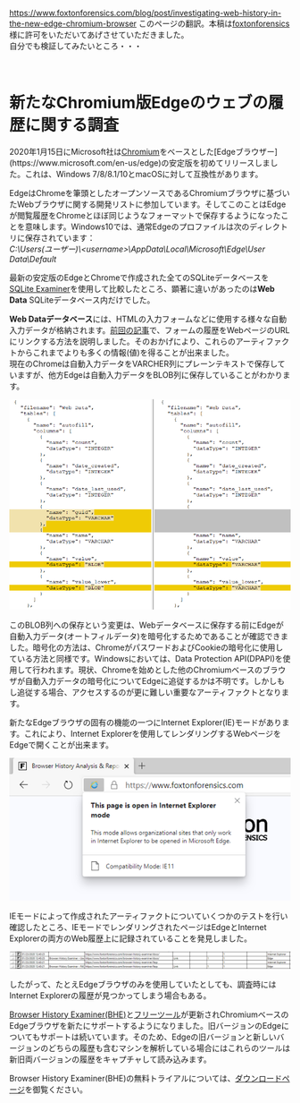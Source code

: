 https://www.foxtonforensics.com/blog/post/investigating-web-history-in-the-new-edge-chromium-browser
このページの翻訳。本稿は[foxtonforensics](https://www.foxtonforensics.com/)様に許可をいただいてあげさせていただきました。  
自分でも検証してみたいところ・・・  

<br>

# 新たなChromium版Edgeのウェブの履歴に関する調査  

2020年1月15日にMicrosoft社は[Chromium](https://en.wikipedia.org/wiki/Chromium_(web_browser)#Browsers_based_on_Chromium)をベースとした[Edgeブラウザー](https://www.microsoft.com/en-us/edge)の安定版を初めてリリースしました。これは、Windows 7/8/8.1/10とmacOSに対して互換性があります。  

EdgeはChromeを筆頭としたオープンソースであるChromiumブラウザに基づいたWebブラウザに関する開発リストに参加しています。そしてこのことはEdgeが閲覧履歴をChromeとほぼ同じようなフォーマットで保存するようになったことを意味します。Windows10では、通常Edgeのプロファイルは次のディレクトリに保存されています：  
*C:\Users(ユーザー)\\\<username>\AppData\Local\Microsoft\Edge\User Data\Default*

最新の安定版のEdgeとChromeで作成された全てのSQLiteデータベースを[SQLite Examiner](https://www.foxtonforensics.com/blog/post/comparing-sqlite-schemas-across-multiple-databases)を使用して比較したところ、顕著に違いがあったのは**Web Data** SQLiteデータベース内だけでした。

**Web Dataデータベース**には、HTMLの入力フォームなどに使用する様々な自動入力データが格納されます。[前回の記事](https://www.foxtonforensics.com/blog/post/chrome-firefox-linking-form-history-to-web-page-urls)で、フォームの履歴をWebページのURLにリンクする方法を説明しました。そのおかげにより、これらのアーティファクトからこれまでよりも多くの情報(値)を得ることが出来ました。  
現在のChromeは自動入力データをVARCHER列にプレーンテキストで保存していますが、他方Edgeは自動入力データをBLOB列に保存していることがわかります。  

![画像1](./ChromiumEdgeHistoryData/screenshot2_01.png)

このBLOB列への保存という変更は、Webデータベースに保存する前にEdgeが自動入力データ(オートフィルデータ)を暗号化するためであることが確認できました。暗号化の方法は、ChromeがパスワードおよびCookieの暗号化に使用している方法と同様です。Windowsにおいては、Data Protection API(DPAPI)を使用して行われます。現状、Chromeを始めとした他のChromiumベースのブラウザが自動入力データの暗号化についてEdgeに追従するかは不明です。しかしもし追従する場合、アクセスするのが更に難しい重要なアーティファクトとなります。  
<!--DPAPIとは：http://bit.ly/3cxXlZ4-->

新たなEdgeブラウザの固有の機能の一つにInternet Explorer(IE)モードがあります。これにより、Internet Explorerを使用してレンダリングするWebページをEdgeで開くことが出来ます。  

![画像2](./ChromiumEdgeHistoryData/screenshot2_02.png)

IEモードによって作成されたアーティファクトについていくつかのテストを行い確認したところ、IEモードでレンダリングされたページはEdgeとInternet Explorerの両方のWeb履歴上に記録されていることを発見しました。  

![画像3](./ChromiumEdgeHistoryData/screenshot2_03.png)

したがって、たとえEdgeブラウザのみを使用していたとしても、調査時にはInternet Explorerの履歴が見つかってしまう場合もある。  

[Browser History Examiner(BHE)](https://www.foxtonforensics.com/browser-history-examiner/)と[フリーツール](https://www.foxtonforensics.com/free-tools)が更新されChromiumベースのEdgeブラウザを新たにサポートするようになりました。旧バージョンのEdgeについてもサポートは続いています。そのため、Edgeの旧バージョンと新しいバージョンのどちらの履歴も含むマシンを解析している場合にはこれらのツールは新旧両バージョンの履歴をキャプチャして読み込みます。  

Browser History Examiner(BHE)の無料トライアルについては、[ダウンロードページ](https://www.foxtonforensics.com/browser-history-examiner/)を御覧ください。  

